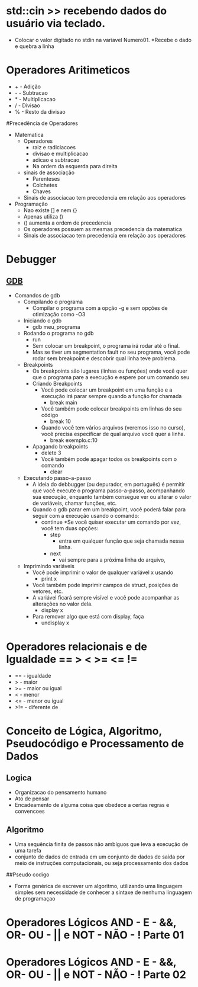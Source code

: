 # std::cin >> recebendo dados do usuário via teclado.
* Colocar o valor digitado no stdin na variavel Numero01. 
*Recebe o dado e quebra a linha
# Operadores Aritimeticos
* \+ - Adição
* \- - Subtracao
* \* - Multiplicacao
* \/ - Divisao
* \% - Resto da divisao

#Precedência de Operadores
* Matematica
   * Operadores
     * raiz e radiciacoes
     * divisao e multiplicacao
     * adicao e subtracao
     * Na ordem da esquerda para direita
   * sinais de associação
     * Parenteses
     * Colchetes
     * Chaves
   * Sinais de associacao tem precedencia em relação aos operadores
* Programação
   * Nao existe [] e nem {}
   * Apenas utiliza ()
   * () aumenta a ordem de precedencia 
   * Os operadores possuem as mesmas precedencia da matematica
   * Sinais de associacao tem precedencia em relação aos operadores

# Debugger
## [GDB](https://www.ic.unicamp.br/~rafael/materiais/gdb.html)
   * Comandos de gdb
     * Compilando o programa
       * Compilar o programa com a opção -g e sem opções de otimização como -O3  
     * Iniciando o gdb
        * gdb meu_programa
     * Rodando o programa no gdb
        * run
        * Sem colocar um breakpoint, o programa irá rodar até o final.
        * Mas se tiver um segmentation fault no seu programa, você pode rodar sem breakpoint e descobrir qual linha teve problema.
     * Breakpoints 
        * Os breakpoints são lugares (linhas ou funções) onde você quer que o programa pare a execução e espere por um comando seu
        * Criando Breakpoints
           * Você pode colocar um breakpoint em uma função e a execução irá parar sempre quando a função for chamada
              * break main
           * Você também pode colocar breakpoints em linhas do seu código
              * break 10
           * Quando você tem vários arquivos (veremos isso no curso), você precisa especificar de qual arquivo você quer a linha. 
              * break exemplo.c:10
        * Apagando breakpoints
           * delete 3
           * Você também pode apagar todos os breakpoints com o comando
              * clear
     * Executando passo-a-passo
        * A ideia do debbugger (ou depurador, em português) é permitir que você execute o programa passo-a-passo, 
        acompanhando sua execução, enquanto também consegue ver ou alterar o valor de variáveis, chamar funções, etc.
        * Quando o gdb parar em um breakpoint, você poderá falar para seguir com a execução usando o comando:
          * continue
        *Se você quiser executar um comando por vez, você tem duas opções:
            * step
               * entra em qualquer função que seja chamada nessa linha.
            * next
               * vai sempre para a próxima linha do arquivo, 
     * Imprimindo variáveis
       * Você pode imprimir o valor de qualquer variável x usando
          * print x
       * Você também pode imprimir campos de struct, posições de vetores, etc.
       * A variável ficará sempre visível e você pode acompanhar as alterações no valor dela.
         * display x
       * Para remover algo que está com display, faça
         * undisplay x

# Operadores relacionais e de Igualdade == > < >= <= !=
* ==   - igualdade
* \>   - maior
* \>=  - maior ou igual
* \<   - menor
* \<=  - menor ou igual
* \>!= - diferente de

# Conceito de Lógica, Algoritmo, Pseudocódigo e   Processamento de Dados
## Logica
* Organizacao do pensamento humano
* Ato de pensar
* Encadeamento de alguma coisa que obedece a certas regras e convencoes
## Algoritmo
* Uma sequência finita de passos não ambíguos que leva a execução de uma tarefa
* conjunto de dados de entrada em um conjunto de dados de saída por meio de instruções computacionais,
ou seja processamento dos dados

##Pseudo codigo
* Forma genérica de escrever um algoritmo, utilizando uma linguagem simples sem necessidade de conhecer a sintaxe de nenhuma
linguagem de programaçao
# Operadores Lógicos AND - E - &&, OR- OU - || e NOT  - NÃO - ! Parte 01
# Operadores Lógicos AND - E - &&, OR- OU - || e NOT  - NÃO - ! Parte 02

